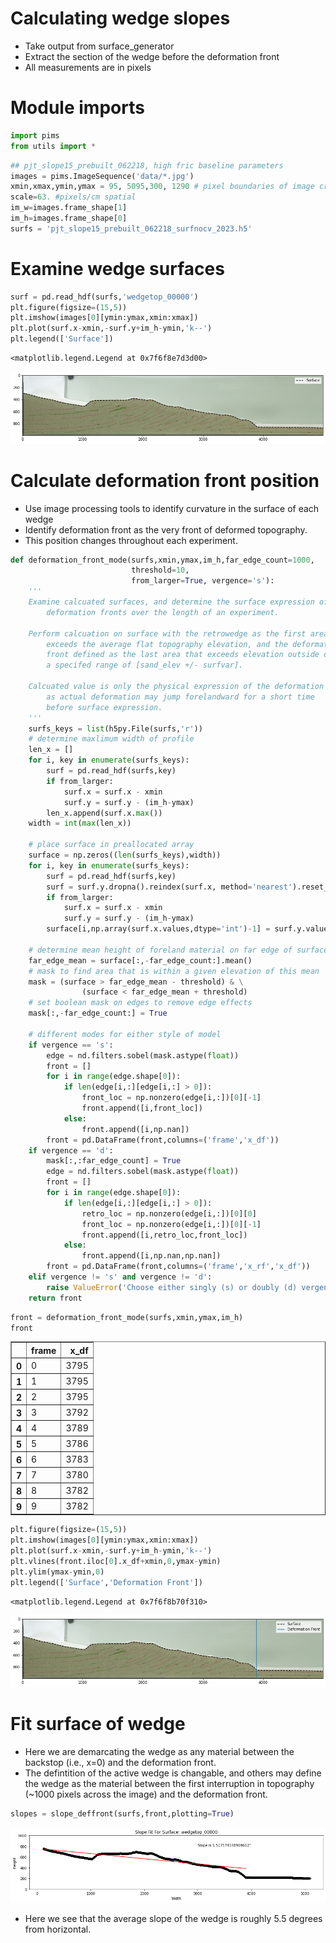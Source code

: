 # Calculating wedge slopes
- Take output from surface_generator
- Extract the section of the wedge before the deformation front
- All measurements are in pixels

# Module imports


```python
import pims
from utils import *
```


```python
## pjt_slope15_prebuilt_062218, high fric baseline parameters
images = pims.ImageSequence('data/*.jpg')
xmin,xmax,ymin,ymax = 95, 5095,300, 1290 # pixel boundaries of image crop
scale=63. #pixels/cm spatial
im_w=images.frame_shape[1]
im_h=images.frame_shape[0]
surfs = 'pjt_slope15_prebuilt_062218_surfnocv_2023.h5'
```

# Examine wedge surfaces


```python
surf = pd.read_hdf(surfs,'wedgetop_00000')
plt.figure(figsize=(15,5))
plt.imshow(images[0][ymin:ymax,xmin:xmax])
plt.plot(surf.x-xmin,-surf.y+im_h-ymin,'k--')
plt.legend(['Surface'])
```




    <matplotlib.legend.Legend at 0x7f6f8e7d3d00>




    
![png](output_5_1.png)
    


# Calculate deformation front position
- Use image processing tools to identify curvature in the surface of each wedge
- Identify deformation front as the very front of deformed topography.
- This position changes throughout each experiment.


```python
def deformation_front_mode(surfs,xmin,ymax,im_h,far_edge_count=1000,
                           threshold=10,
                           from_larger=True, vergence='s'):
    '''     
    Examine calcuated surfaces, and determine the surface expression of their
        deformation fronts over the length of an experiment.
         
    Perform calcuation on surface with the retrowedge as the first area that 
        exceeds the average flat topography elevation, and the deformation 
        front defined as the last area that exceeds elevation outside of 
        a specifed range of [sand_elev +/- surfvar].
         
    Calcuated value is only the physical expression of the deformation front, 
        as actual deformation may jump forelandward for a short time 
        before surface expression.         
    '''
    surfs_keys = list(h5py.File(surfs,'r'))
    # determine maxlimum width of profile
    len_x = []
    for i, key in enumerate(surfs_keys):    
        surf = pd.read_hdf(surfs,key)
        if from_larger:
            surf.x = surf.x - xmin
            surf.y = surf.y - (im_h-ymax)
        len_x.append(surf.x.max())
    width = int(max(len_x))    
    
    # place surface in preallocated array
    surface = np.zeros((len(surfs_keys),width))
    for i, key in enumerate(surfs_keys):    
        surf = pd.read_hdf(surfs,key)
        surf = surf.y.dropna().reindex(surf.x, method='nearest').reset_index()
        if from_larger:
            surf.x = surf.x - xmin
            surf.y = surf.y - (im_h-ymax)
        surface[i,np.array(surf.x.values,dtype='int')-1] = surf.y.values
        
    # determine mean height of foreland material on far edge of surface array
    far_edge_mean = surface[:,-far_edge_count:].mean()
    # mask to find area that is within a given elevation of this mean
    mask = (surface > far_edge_mean - threshold) & \
                (surface < far_edge_mean + threshold)
    # set boolean mask on edges to remove edge effects
    mask[:,-far_edge_count:] = True
    
    # different modes for either style of model
    if vergence == 's':
        edge = nd.filters.sobel(mask.astype(float))
        front = []
        for i in range(edge.shape[0]):
            if len(edge[i,:][edge[i,:] > 0]):
                front_loc = np.nonzero(edge[i,:])[0][-1]
                front.append([i,front_loc])
            else:
                front.append([i,np.nan])
        front = pd.DataFrame(front,columns=('frame','x_df'))
    if vergence == 'd':
        mask[:,:far_edge_count] = True
        edge = nd.filters.sobel(mask.astype(float))
        front = []
        for i in range(edge.shape[0]):
            if len(edge[i,:][edge[i,:] > 0]):
                retro_loc = np.nonzero(edge[i,:])[0][0]
                front_loc = np.nonzero(edge[i,:])[0][-1]
                front.append([i,retro_loc,front_loc])
            else:
                front.append([i,np.nan,np.nan])
        front = pd.DataFrame(front,columns=('frame','x_rf','x_df'))
    elif vergence != 's' and vergence != 'd':
        raise ValueError('Choose either singly (s) or doubly (d) vergent mode') 
    return front
```


```python
front = deformation_front_mode(surfs,xmin,ymax,im_h)
front
```




<div>
<style scoped>
    .dataframe tbody tr th:only-of-type {
        vertical-align: middle;
    }

    .dataframe tbody tr th {
        vertical-align: top;
    }

    .dataframe thead th {
        text-align: right;
    }
</style>
<table border="1" class="dataframe">
  <thead>
    <tr style="text-align: right;">
      <th></th>
      <th>frame</th>
      <th>x_df</th>
    </tr>
  </thead>
  <tbody>
    <tr>
      <th>0</th>
      <td>0</td>
      <td>3795</td>
    </tr>
    <tr>
      <th>1</th>
      <td>1</td>
      <td>3795</td>
    </tr>
    <tr>
      <th>2</th>
      <td>2</td>
      <td>3795</td>
    </tr>
    <tr>
      <th>3</th>
      <td>3</td>
      <td>3792</td>
    </tr>
    <tr>
      <th>4</th>
      <td>4</td>
      <td>3789</td>
    </tr>
    <tr>
      <th>5</th>
      <td>5</td>
      <td>3786</td>
    </tr>
    <tr>
      <th>6</th>
      <td>6</td>
      <td>3783</td>
    </tr>
    <tr>
      <th>7</th>
      <td>7</td>
      <td>3780</td>
    </tr>
    <tr>
      <th>8</th>
      <td>8</td>
      <td>3782</td>
    </tr>
    <tr>
      <th>9</th>
      <td>9</td>
      <td>3782</td>
    </tr>
  </tbody>
</table>
</div>




```python
plt.figure(figsize=(15,5))
plt.imshow(images[0][ymin:ymax,xmin:xmax])
plt.plot(surf.x-xmin,-surf.y+im_h-ymin,'k--')
plt.vlines(front.iloc[0].x_df+xmin,0,ymax-ymin)
plt.ylim(ymax-ymin,0)
plt.legend(['Surface','Deformation Front'])
```




    <matplotlib.legend.Legend at 0x7f6f8b70f310>




    
![png](output_9_1.png)
    


# Fit surface of wedge
- Here we are demarcating the wedge as any material between the backstop (i.e., x=0) and the deformation front.
- The defintition of the active wedge is changable, and others may define the wedge as the material between the first interruption in topography (~1000 pixels across the image) and the deformation front.


```python
slopes = slope_deffront(surfs,front,plotting=True)
```

![alt text](fit_surf_wedgetop_00000.png)

- Here we see that the average slope of the wedge is roughly 5.5 degrees from horizontal.
